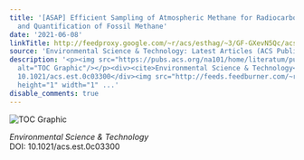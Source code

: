 ```yaml
---
title: '[ASAP] Efficient Sampling of Atmospheric Methane for Radiocarbon Analysis
  and Quantification of Fossil Methane'
date: '2021-06-08'
linkTitle: http://feedproxy.google.com/~r/acs/esthag/~3/GF-GXevN5Qc/acs.est.0c03300
source: 'Environmental Science & Technology: Latest Articles (ACS Publications)'
description: '<p><img src="https://pubs.acs.org/na101/home/literatum/publisher/achs/journals/content/esthag/0/esthag.ahead-of-print/acs.est.0c03300/20210608/images/medium/es0c03300_0004.gif"
  alt="TOC Graphic"/></p><div><cite>Environmental Science & Technology</cite></div><div>DOI:
  10.1021/acs.est.0c03300</div><img src="http://feeds.feedburner.com/~r/acs/esthag/~4/GF-GXevN5Qc"
  height="1" width="1" ...'
disable_comments: true
---
```

<p><img src="https://pubs.acs.org/na101/home/literatum/publisher/achs/journals/content/esthag/0/esthag.ahead-of-print/acs.est.0c03300/20210608/images/medium/es0c03300_0004.gif" alt="TOC Graphic"/></p><div><cite>Environmental Science & Technology</cite></div><div>DOI: 10.1021/acs.est.0c03300</div><img src="http://feeds.feedburner.com/~r/acs/esthag/~4/GF-GXevN5Qc" height="1" width="1" ...
